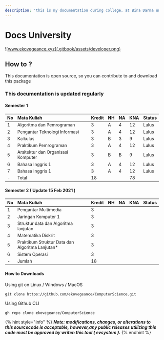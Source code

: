 ```yaml
---
description: 'this is my documentation during college, at Bina Darma university'
---
```


# Docs University

![www.ekovegeance.xyz](.gitbook/assets/developer.png)

## How to ?

This documentation is open source, so you can contribute to and download this package

### This documentation is updated regularly

#### Semester 1

| No | Mata Kuliah | Kredit | NH | NA | KNA | Status |
| :--- | :--- | :--- | :--- | :--- | :--- | :--- |
| 1 | Algoritma dan Pemrograman | 3 | A | 4 | 12 | Lulus |
| 2 | Pengantar Teknologi Informasi | 3 | A | 4 | 12 | Lulus |
| 3 | Kalkulus | 3 | B | 3 | 9 | Lulus |
| 4 | Praktikum Pemrograman | 3 | A | 4 | 12 | Lulus |
| 5 | Arsitektur dan Organisasi Komputer | 3 | B | B | 9 | Lulus |
| 6 | Bahasa Inggris 1 | 3 | A | 4 | 12 | Lulus |
| 7 | Bahasa Inggris 1 | 3 | A | 4 | 12 | Lulus |
| - | Total | 18 |  |  | 78 |  |

#### Semester 2 \( Update 15 Feb 2021 \)

| No | Mata Kuliah | Kredit | NH | NA | KNA | Status |
| :--- | :--- | :--- | :--- | :--- | :--- | :--- |
| 1 | Pengantar Multimedia | 3 |  |  |  |  |
| 2 | Jaringan Komputer 1 | 3 |  |  |  |  |
| 3 | Struktur data dan Algoritma lanjutan | 3 |  |  |  |  |
| 4 | Matematika Diskrit | 3 |  |  |  |  |
| 5 | Praktikum Struktur Data dan Algoritma Lanjutan\* | 3 |  |  |  |  |
| 6 | Sistem Operasi | 3 |  |  |  |  |
| - | Jumlah | 18 |  |  |  |  |

#### How to Downloads

Using git on Linux / Windows / MacOS

```text
git clone https://github.com/ekovegeance/ComputerScience.git
```

Using Github CLI

```text
gh repo clone ekovegeance/ComputerScience
```

{% hint style="info" %}
_**Note: modifications, changes, or alterations to this sourcecode is acceptable, however,any public releases utilizing this code must be approved by writen this tool \( evsystem \).**_
{% endhint %}


